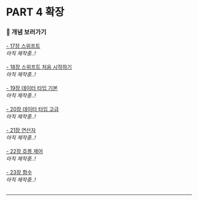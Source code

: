 # PART 4 확장
### 📖 개념 보러가기 <br>
[- 17장 스위프트]()<br>
*아직 제작중..!*<br><br>
[- 18장 스위프트 처음 시작하기]()<br>
*아직 제작중..!*<br><br>
[- 19장 데이터 타입 기본]()<br>
*아직 제작중..!*<br><br>
[- 20장 데이터 타입 고급]()<br>
*아직 제작중..!*<br><br>
[- 21장 연산자]()<br>
*아직 제작중..!*<br><br>
[- 22장 흐름 제어]()<br>
*아직 제작중..!*<br><br>
[- 23장 함수]()<br>
*아직 제작중..!*<br><br>
***
